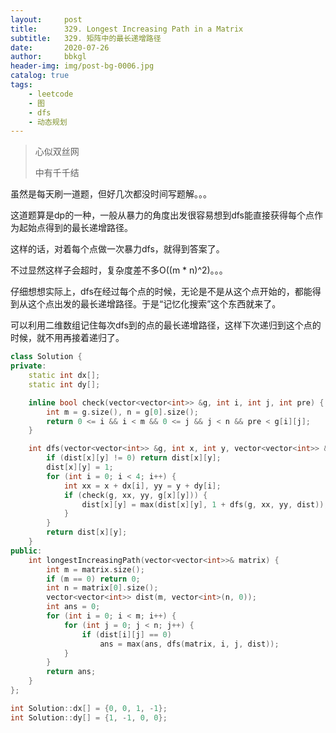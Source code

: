 ```yaml
---
layout:     post
title:      329. Longest Increasing Path in a Matrix
subtitle:   329. 矩阵中的最长递增路径
date:       2020-07-26
author:     bbkgl
header-img: img/post-bg-0006.jpg
catalog: true
tags:
    - leetcode
    - 图
    - dfs
    - 动态规划
---
```


> 心似双丝网
>
> 中有千千结

虽然是每天刷一道题，但好几次都没时间写题解。。。

这道题算是dp的一种，一般从暴力的角度出发很容易想到dfs能直接获得每个点作为起始点得到的最长递增路径。

这样的话，对着每个点做一次暴力dfs，就得到答案了。

不过显然这样子会超时，复杂度差不多O((m * n)^2)。。。

仔细想想实际上，dfs在经过每个点的时候，无论是不是从这个点开始的，都能得到从这个点出发的最长递增路径。于是“记忆化搜索”这个东西就来了。

可以利用二维数组记住每次dfs到的点的最长递增路径，这样下次递归到这个点的时候，就不用再接着递归了。

```cpp
class Solution {
private:
    static int dx[];
    static int dy[];

    inline bool check(vector<vector<int>> &g, int i, int j, int pre) {
        int m = g.size(), n = g[0].size();
        return 0 <= i && i < m && 0 <= j && j < n && pre < g[i][j];
    }

    int dfs(vector<vector<int>> &g, int x, int y, vector<vector<int>> &dist) {
        if (dist[x][y] != 0) return dist[x][y];
        dist[x][y] = 1;
        for (int i = 0; i < 4; i++) {
            int xx = x + dx[i], yy = y + dy[i];
            if (check(g, xx, yy, g[x][y])) {
                dist[x][y] = max(dist[x][y], 1 + dfs(g, xx, yy, dist));
            }
        }
        return dist[x][y];
    }
public:
    int longestIncreasingPath(vector<vector<int>>& matrix) {
        int m = matrix.size();
        if (m == 0) return 0;
        int n = matrix[0].size();
        vector<vector<int>> dist(m, vector<int>(n, 0));
        int ans = 0;
        for (int i = 0; i < m; i++) {
            for (int j = 0; j < n; j++) {
                if (dist[i][j] == 0)
                    ans = max(ans, dfs(matrix, i, j, dist));
            }
        }
        return ans;
    }
};

int Solution::dx[] = {0, 0, 1, -1};
int Solution::dy[] = {1, -1, 0, 0};
```

